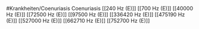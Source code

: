 #Krankheiten/Coenuriasis
Coenuriasis
[[240 Hz (E)]]
[[700 Hz (E)]]
[[40000 Hz (E)]]
[[72500 Hz (E)]]
[[97500 Hz (E)]]
[[336420 Hz (E)]]
[[475190 Hz (E)]]
[[527000 Hz (E)]]
[[662710 Hz (E)]]
[[752700 Hz (E)]]